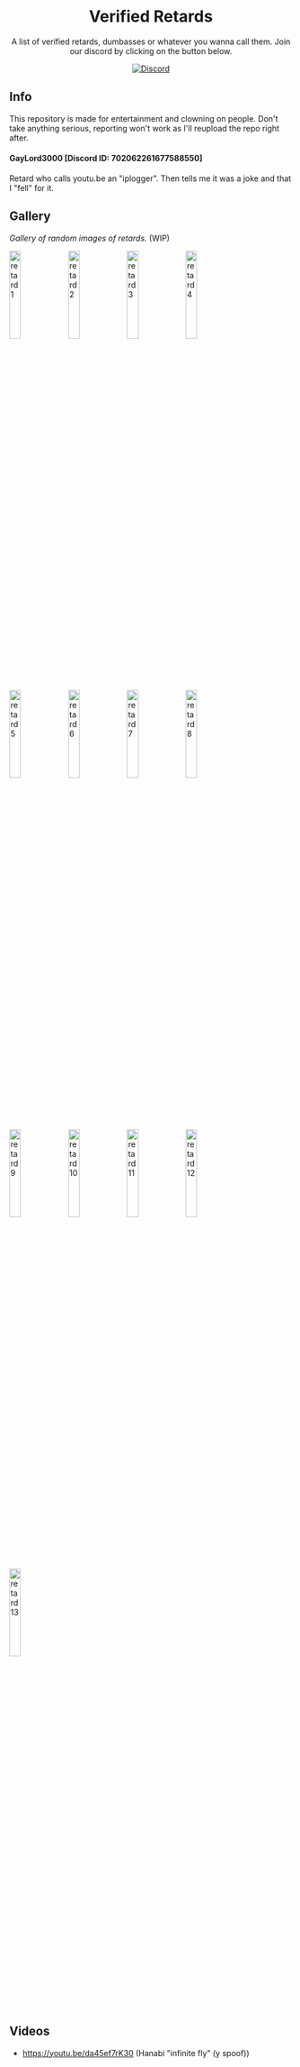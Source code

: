 
<h1 align="center">Verified Retards</h1>

<p align="center">A list of verified retards, dumbasses or whatever you wanna call them. Join our discord by clicking on the button below.</p>

<div align="center">
  <a href="https://discord.gg/bXztqueqb2"><img src="https://img.shields.io/badge/retard-yes-red" alt="Discord"/></a>
</div>

## Info
This repository is made for entertainment and clowning on people. Don't take anything serious, reporting won't work as I'll reupload the repo right after.

#### GayLord3000 [Discord ID: 702062261677588550]
Retard who calls youtu.be an "iplogger". Then tells me it was a joke and that I "fell" for it.

## Gallery
*Gallery of random images of retards.* (WIP)
<p align="left">
<img src="https://raw.githubusercontent.com/Cypphi/verified-retards/main/gallery/retard_1.jpg" alt="retard 1" width="20%"/>
<img src="https://raw.githubusercontent.com/Cypphi/verified-retards/main/gallery/retard_2.jpg" alt="retard 2" width="20%"/>
<img src="https://raw.githubusercontent.com/Cypphi/verified-retards/main/gallery/retard_3.png" alt="retard 3" width="20%"/>
<img src="https://raw.githubusercontent.com/Cypphi/verified-retards/main/gallery/retard_4.jpg" alt="retard 4" width="20%"/>
<img src="https://raw.githubusercontent.com/Cypphi/verified-retards/main/gallery/retard_5.png" alt="retard 5" width="20%"/>
<img src="https://raw.githubusercontent.com/Cypphi/verified-retards/main/gallery/retard_6.png" alt="retard 6" width="20%"/>
<img src="https://raw.githubusercontent.com/Cypphi/verified-retards/main/gallery/retard_7.png" alt="retard 7" width="20%"/>
<img src="https://raw.githubusercontent.com/Cypphi/verified-retards/main/gallery/retard_8.jpg" alt="retard 8" width="20%"/>
<img src="https://raw.githubusercontent.com/Cypphi/verified-retards/main/gallery/retard_9.png" alt="retard 9" width="20%"/>
<img src="https://raw.githubusercontent.com/Cypphi/verified-retards/main/gallery/retard_10.png" alt="retard 10" width="20%"/>
<img src="https://raw.githubusercontent.com/Cypphi/verified-retards/main/gallery/retard_11.jpg" alt="retard 11" width="20%"/>
<img src="https://raw.githubusercontent.com/Cypphi/verified-retards/main/gallery/retard_12.jpg" alt="retard 12" width="20%"/>
<img src="https://raw.githubusercontent.com/Cypphi/verified-retards/main/gallery/retard_13.jpg" alt="retard 13" width="20%"/>
</p>

## Videos
- https://youtu.be/da45ef7rK30 (Hanabi "infinite fly" (y spoof))
